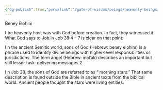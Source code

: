 ```yaml
---
{"dg-publish":true,"permalink":"/gate-of-wisdom/beings/heavenly-beings/beney-elohim/","tags":["thebrain","GateWisdom","nothome","B","E","HeavenlyBeing"]}
---
```


Beney Elohim

t he heavenly host was with God before creation. In fact, they witnessed it. What God says to Job in Job 38:4 – 7 is clear on that point:

  

I n the ancient Semitic world, sons of God (Hebrew: beney elohim) is a phrase used to identify divine beings with higher-level responsibilities or jurisdictions. The term angel (Hebrew: malʾak) describes an important but still lesser task: delivering messages.2

  

I n Job 38, the sons of God are referred to as “ morning stars.” That same description is found outside the Bible in ancient texts from the biblical world. Ancient people thought the stars were living entities.
